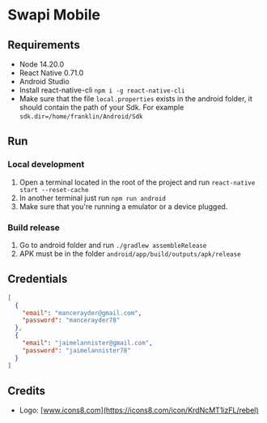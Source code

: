 # Swapi Mobile

## Requirements

- Node 14.20.0
- React Native 0.71.0
- Android Studio
- Install react-native-cli `npm i -g react-native-cli`
- Make sure that the file `local.properties` exists in the android folder, it should contain the path of your Sdk. For example `sdk.dir=/home/franklin/Android/Sdk`

## Run

### Local development

1. Open a terminal located in the root of the project and run `react-native start --reset-cache`
2. In another terminal just run `npm run android`
3. Make sure that you're running a emulator or a device plugged.

### Build release

1. Go to android folder and run `./gradlew assembleRelease`
2. APK must be in the folder `android/app/build/outputs/apk/release`

## Credentials

```json
[
  {
    "email": "mancerayder@gmail.com",
    "password": "mancerayder78"
  },
  {
    "email": "jaimelannister@gmail.com",
    "password": "jaimelannister78"
  }
]
```

## Credits

- Logo: [www.icons8.com](https://icons8.com/icon/KrdNcMT1izFL/rebel)
